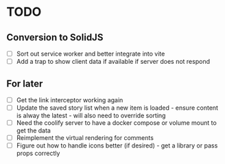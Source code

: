 # TODO

## Conversion to SolidJS

- [ ] Sort out service worker and better integrate into vite
- [ ] Add a trap to show client data if available if server does not respond

## For later

- [ ] Get the link interceptor working again
- [ ] Update the saved story list when a new item is loaded - ensure content is alway the latest - will also need to override sorting
- [ ] Need the coolify server to have a docker compose or volume mount to get the data
- [ ] Reimplement the virtual rendering for comments
- [ ] Figure out how to handle icons better (if desired) - get a library or pass props correctly
